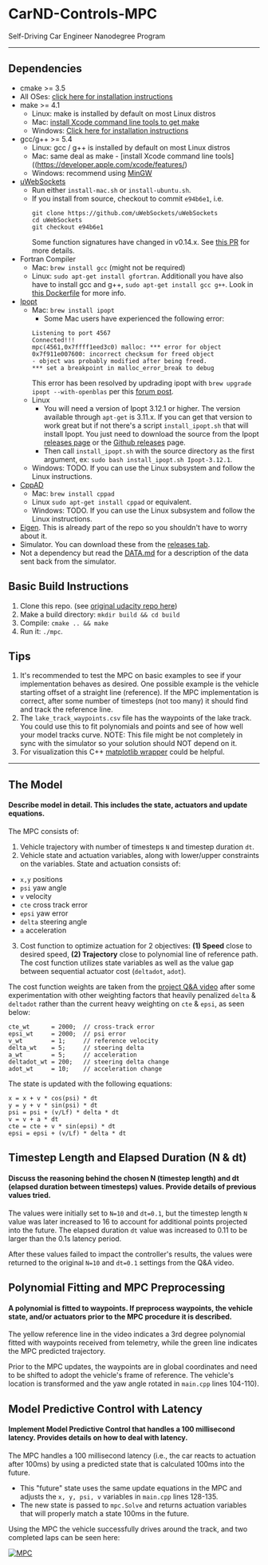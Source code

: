 # CarND-Controls-MPC
Self-Driving Car Engineer Nanodegree Program

---

## Dependencies

* cmake >= 3.5
 * All OSes: [click here for installation instructions](https://cmake.org/install/)
* make >= 4.1
  * Linux: make is installed by default on most Linux distros
  * Mac: [install Xcode command line tools to get make](https://developer.apple.com/xcode/features/)
  * Windows: [Click here for installation instructions](http://gnuwin32.sourceforge.net/packages/make.htm)
* gcc/g++ >= 5.4
  * Linux: gcc / g++ is installed by default on most Linux distros
  * Mac: same deal as make - [install Xcode command line tools]((https://developer.apple.com/xcode/features/)
  * Windows: recommend using [MinGW](http://www.mingw.org/)
* [uWebSockets](https://github.com/uWebSockets/uWebSockets)
  * Run either `install-mac.sh` or `install-ubuntu.sh`.
  * If you install from source, checkout to commit `e94b6e1`, i.e.
    ```
    git clone https://github.com/uWebSockets/uWebSockets 
    cd uWebSockets
    git checkout e94b6e1
    ```
    Some function signatures have changed in v0.14.x. See [this PR](https://github.com/udacity/CarND-MPC-Project/pull/3) for more details.
* Fortran Compiler
  * Mac: `brew install gcc` (might not be required)
  * Linux: `sudo apt-get install gfortran`. Additionall you have also have to install gcc and g++, `sudo apt-get install gcc g++`. Look in [this Dockerfile](https://github.com/udacity/CarND-MPC-Quizzes/blob/master/Dockerfile) for more info.
* [Ipopt](https://projects.coin-or.org/Ipopt)
  * Mac: `brew install ipopt`
       +  Some Mac users have experienced the following error:
       ```
       Listening to port 4567
       Connected!!!
       mpc(4561,0x7ffff1eed3c0) malloc: *** error for object 0x7f911e007600: incorrect checksum for freed object
       - object was probably modified after being freed.
       *** set a breakpoint in malloc_error_break to debug
       ```
       This error has been resolved by updrading ipopt with
       ```brew upgrade ipopt --with-openblas```
       per this [forum post](https://discussions.udacity.com/t/incorrect-checksum-for-freed-object/313433/19).
  * Linux
    * You will need a version of Ipopt 3.12.1 or higher. The version available through `apt-get` is 3.11.x. If you can get that version to work great but if not there's a script `install_ipopt.sh` that will install Ipopt. You just need to download the source from the Ipopt [releases page](https://www.coin-or.org/download/source/Ipopt/) or the [Github releases](https://github.com/coin-or/Ipopt/releases) page.
    * Then call `install_ipopt.sh` with the source directory as the first argument, ex: `sudo bash install_ipopt.sh Ipopt-3.12.1`. 
  * Windows: TODO. If you can use the Linux subsystem and follow the Linux instructions.
* [CppAD](https://www.coin-or.org/CppAD/)
  * Mac: `brew install cppad`
  * Linux `sudo apt-get install cppad` or equivalent.
  * Windows: TODO. If you can use the Linux subsystem and follow the Linux instructions.
* [Eigen](http://eigen.tuxfamily.org/index.php?title=Main_Page). This is already part of the repo so you shouldn't have to worry about it.
* Simulator. You can download these from the [releases tab](https://github.com/udacity/self-driving-car-sim/releases).
* Not a dependency but read the [DATA.md](./DATA.md) for a description of the data sent back from the simulator.


## Basic Build Instructions

1. Clone this repo. (see [original udacity repo here](https://github.com/udacity/CarND-MPC-Project))
2. Make a build directory: `mkdir build && cd build`
3. Compile: `cmake .. && make`
4. Run it: `./mpc`.


## Tips

1. It's recommended to test the MPC on basic examples to see if your implementation behaves as desired. One possible example
is the vehicle starting offset of a straight line (reference). If the MPC implementation is correct, after some number of timesteps
(not too many) it should find and track the reference line.
2. The `lake_track_waypoints.csv` file has the waypoints of the lake track. You could use this to fit polynomials and points and see of how well your model tracks curve. NOTE: This file might be not completely in sync with the simulator so your solution should NOT depend on it.
3. For visualization this C++ [matplotlib wrapper](https://github.com/lava/matplotlib-cpp) could be helpful.

---

## The Model
#### Describe model in detail. This includes the state, actuators and update equations.

The MPC consists of:
1. Vehicle trajectory with number of timesteps `N` and timestep duration `dt`.
2. Vehicle state and actuation variables, along with lower/upper constraints on the variables. State and actuation consists of: 
- `x,y` positions
- `psi` yaw angle
- `v` velocity
- `cte` cross track error
- `epsi` yaw error
- `delta` steering angle
- `a` acceleration
3. Cost function to optimize actuation for 2 objectives: __(1) Speed__ close to desired speed, __(2) Trajectory__ close to polynomial line of reference path. The cost function utilizes state variables as well as the value gap between sequential actuator cost (`deltadot`, `adot`).

The cost function weights are taken from the [project Q&A video](https://www.youtube.com/watch?v=bOQuhpz3YfU) after some experimentation with other weighting factors that heavily penalized `delta` & `deltadot` rather than the current heavy weighting on `cte` & `epsi`, as seen below:
```
cte_wt      = 2000;  // cross-track error
epsi_wt     = 2000;  // psi error
v_wt        = 1;     // reference velocity
delta_wt    = 5;     // steering delta
a_wt        = 5;     // acceleration
deltadot_wt = 200;   // steering delta change
adot_wt     = 10;    // acceleration change
```

The state is updated with the following equations:
```
x = x + v * cos(psi) * dt
y = y + v * sin(psi) * dt
psi = psi + (v/Lf) * delta * dt
v = v + a * dt
cte = cte + v * sin(epsi) * dt
epsi = epsi + (v/Lf) * delta * dt
```


## Timestep Length and Elapsed Duration (N & dt)
#### Discuss the reasoning behind the chosen N (timestep length) and dt (elapsed duration between timesteps) values. Provide details of previous values tried.

The values were initially set to `N=10` and `dt=0.1`, but the timestep length `N` value was later increased to 16 to account for additional points projected into the future. The elapsed duration `dt` value was increased to 0.11 to be larger than the 0.1s latency period.

After these values failed to impact the controller's results, the values were returned to the original `N=10` and `dt=0.1` settings from the Q&A video.


## Polynomial Fitting and MPC Preprocessing
#### A polynomial is fitted to waypoints. If preprocess waypoints, the vehicle state, and/or actuators prior to the MPC procedure it is described.

The yellow reference line in the video indicates a 3rd degree polynomial fitted with waypoints received from telemetry, while the green line indicates the MPC predicted trajectory.

Prior to the MPC updates, the waypoints are in global coordinates and need to be shifted to adopt the vehicle's frame of reference. The vehicle's location is transformed and the yaw angle rotated in `main.cpp` lines 104-110). 


## Model Predictive Control with Latency
#### Implement Model Predictive Control that handles a 100 millisecond latency. Provides details on how to deal with latency.

The MPC handles a 100 millisecond latency (i.e., the car reacts to actuation after 100ms) by using a predicted state that is calculated 100ms into the future. 
- This "future" state uses the same update equations in the MPC and adjusts the `x, y, psi, v` variables in `main.cpp` lines 128-135. 
- The new state is passed to `mpc.Solve` and returns actuation variables that will properly match a state 100ms in the future.


Using the MPC the vehicle successfully drives around the track, and two completed laps can be seen here:

[![MPC](http://img.youtube.com/vi/nBQMfh9YI1k/0.jpg)](https://youtu.be/nBQMfh9YI1k "MPC")
